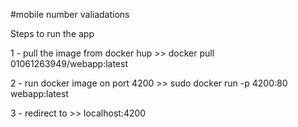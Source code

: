
#mobile  number valiadations 


Steps to run the app


1 - pull the image from docker hup >> docker pull 01061263949/webapp:latest

2 - run docker image on port 4200 >> sudo docker run -p 4200:80  webapp:latest

3 - redirect to >> localhost:4200 
